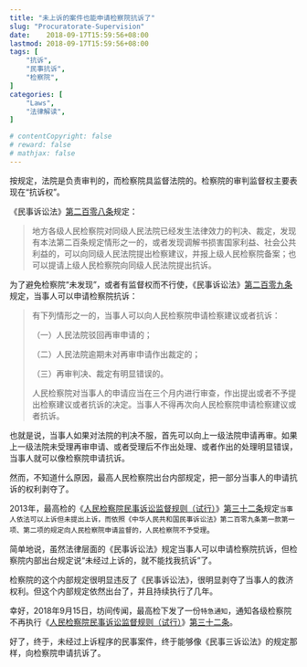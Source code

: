 ```yaml
---
title: "未上诉的案件也能申请检察院抗诉了"
slug: "Procuratorate-Supervision"
date:    2018-09-17T15:59:56+08:00
lastmod: 2018-09-17T15:59:56+08:00
tags: [
    "抗诉",
    "民事抗诉",
    "检察院",
]
categories: [
    "Laws",
    "法律解读",
]

# contentCopyright: false
# reward: false
# mathjax: false
---
```


按规定，法院是负责审判的，而检察院具监督法院的。检察院的审判监督权主要表现在“抗诉权”。


《民事诉讼法》[第二百零八条](/post/civil-procedure-law-2017/#第二百零八条)规定：

> 地方各级人民检察院对同级人民法院已经发生法律效力的判决、裁定，发现有本法第二百条规定情形之一的，或者发现调解书损害国家利益、社会公共利益的，可以向同级人民法院提出检察建议，并报上级人民检察院备案；也可以提请上级人民检察院向同级人民法院提出抗诉。



为了避免检察院“未发现”，或者有监督权而不行使，《民事诉讼法》[第二百零九条](/post/civil-procedure-law-2017/#第二百零九条)规定，当事人可以申请检察院抗诉：<!--more-->

>有下列情形之一的，当事人可以向人民检察院申请检察建议或者抗诉：
>
>（一）人民法院驳回再审申请的；
>
>（二）人民法院逾期未对再审申请作出裁定的；
>
>（三）再审判决、裁定有明显错误的。
>
>人民检察院对当事人的申请应当在三个月内进行审查，作出提出或者不予提出检察建议或者抗诉的决定。当事人不得再次向人民检察院申请检察建议或者抗诉。



也就是说，当事人如果对法院的判决不服，首先可以向上一级法院申请再审。如果上一级法院未受理再审申请、或者受理后不作出处理、或者作出的处理明显错误，当事人就可以像检察院申请抗诉。


然而，不知道什么原因，最高人民检察院出台内部规定，把一部分当事人的申请抗诉的权利剥夺了。

2013年，最高检的《[人民检察院民事诉讼监督规则（试行）](/post/supervision-rule-2013/)》[第三十二条](/post/supervision-rule-2013/#第三十二条)规定`当事人依法可以上诉但未提出上诉，而依照《中华人民共和国民事诉讼法》第二百零九条第一款第一项、第二项的规定向人民检察院申请监督的，人民检察院不予受理`。


简单地说，虽然法律层面的《民事诉讼法》规定当事人可以申请检察院抗诉，但检察院内部出台规定说“未经过上诉的，就不能找我抗诉”了。

检察院的这个内部规定很明显违反了《民事诉讼法》，很明显剥夺了当事人的救济权利。但这个内部规定依然出台了，并且持续执行了几年。


幸好，2018年9月15日，坊间传闻，最高检下发了一份`特急通知`，通知各级检察院不再执行《[人民检察院民事诉讼监督规则（试行）](/post/supervision-rule-2013/)》[第三十二条](/post/supervision-rule-2013/#第三十二条)。


好了，终于，未经过上诉程序的民事案件，终于能够像《民事三诉讼法》的规定那样，向检察院申请抗诉了。